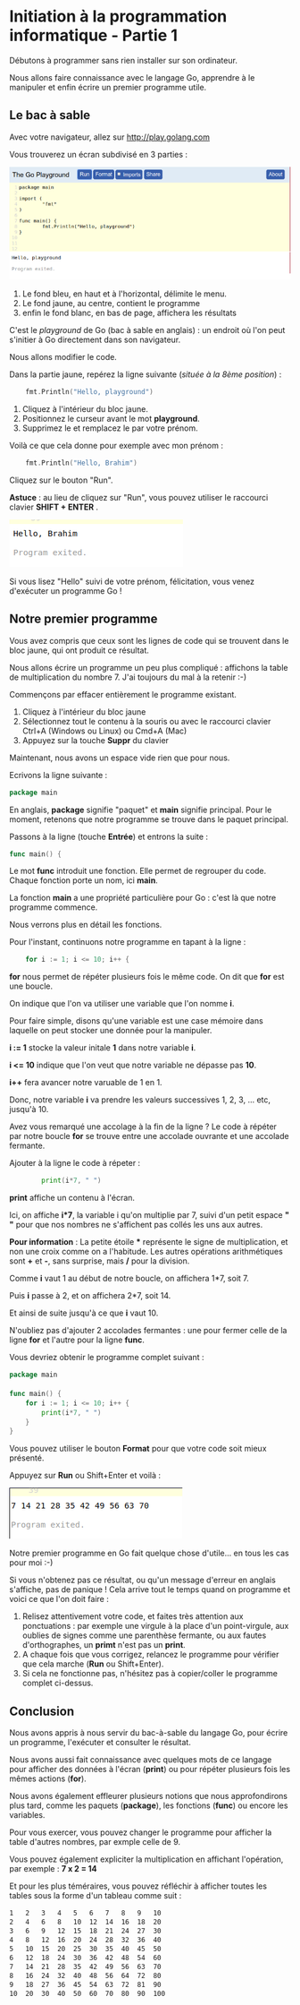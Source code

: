 # Initiation à la programmation informatique - Partie 1

Débutons à programmer sans rien installer sur son ordinateur. 

Nous allons faire connaissance avec le langage Go, apprendre à le manipuler et enfin écrire un premier programme utile.

## Le bac à sable

Avec votre navigateur, allez sur http://play.golang.com

Vous trouverez un écran subdivisé en 3 parties :

![bac-à-sable](assets/01_playground.png)

01. Le fond bleu, en haut et à l'horizontal, délimite le menu.
02. Le fond jaune, au centre, contient le programme
03. enfin le fond blanc, en bas de page, affichera les résultats

C'est le *playground* de Go (bac à sable en anglais) : un endroit où l'on peut s'initier à Go directement dans son navigateur.

Nous allons modifier le code. 

Dans la partie jaune, repérez la ligne suivante (*située à la 8ème position*) :

```go
    fmt.Println("Hello, playground")
```

1. Cliquez à l'intérieur du bloc jaune.
2. Positionnez le curseur avant le mot **playground**.
3. Supprimez le et remplacez le par votre prénom.

Voilà ce que cela donne pour exemple avec mon prénom :

```go
    fmt.Println("Hello, Brahim")
```

Cliquez sur le bouton "Run".

**Astuce** : au lieu de cliquez sur "Run", vous pouvez utiliser le raccourci clavier **SHIFT + ENTER**  .

![hello-brahim](assets/01_hello_brahim.png)

Si vous lisez "Hello" suivi de votre prénom, félicitation, vous venez d'exécuter un programme Go !

## Notre premier programme

Vous avez compris que ceux sont les lignes de code qui se trouvent dans le bloc jaune, qui ont produit ce résultat. 

Nous allons écrire un programme un peu plus compliqué : affichons la table de multiplication du nombre 7. J'ai toujours du mal à la retenir :-)

Commençons par effacer entièrement le programme existant.

1. Cliquez à l'intérieur du bloc jaune
2. Sélectionnez tout le contenu à la souris ou avec le raccourci clavier Ctrl+A (Windows ou Linux) ou Cmd+A (Mac)
3. Appuyez sur la touche **Suppr** du clavier

Maintenant, nous avons un espace vide rien que pour nous.

Ecrivons la ligne suivante :

```go
package main
```

En anglais, **package** signifie "paquet" et **main** signifie principal. 
Pour le moment, retenons que notre programme se trouve dans le paquet principal.

Passons à la ligne (touche **Entrée**) et entrons la suite : 

```go
func main() {
```

Le mot **func** introduit une fonction. Elle permet de regrouper du code. Chaque fonction porte un nom, ici **main**.

La fonction **main** a une propriété particulière pour Go : c'est là que notre programme commence.

Nous verrons plus en détail les fonctions.

Pour l'instant, continuons notre programme en tapant à la ligne :

```go
	for i := 1; i <= 10; i++ {
```
**for** nous permet de répéter plusieurs fois le même code. On dit que **for** est une boucle. 

On indique que l'on va utiliser une variable que l'on nomme **i**.

Pour faire simple, disons qu'une variable est une case mémoire dans laquelle on peut stocker une donnée pour la manipuler.

**i := 1** stocke la valeur initale **1** dans notre variable **i**.

**i <= 10** indique que l'on veut que notre variable ne dépasse pas **10**.

**i++** fera avancer notre varuable de 1 en 1.

Donc, notre variable **i** va prendre les valeurs successives 1, 2, 3, ... etc, jusqu'à 10.

Avez vous remarqué une accolage à la fin de la ligne ? Le code à répéter par notre boucle **for** se trouve entre une accolade ouvrante et une accolade fermante.

Ajouter à la ligne le code à répeter :

```go
		print(i*7, " ")
```

**print** affiche un contenu à l'écran. 

Ici, on affiche **i*7**, la variable i qu'on multiplie par 7, suivi d'un petit espace **" "** pour que nos nombres ne s'affichent pas collés les uns aux autres.

**Pour information** : La petite étoile **\*** représente le signe de multiplication, et non une croix comme on a l'habitude. Les autres opérations arithmétiques sont **+** et **-**, sans surprise, mais **/** pour la division. 

Comme **i** vaut 1 au début de notre boucle, on affichera 1*7, soit 7.

Puis **i** passe à 2, et on affichera 2*7, soit 14.

Et ainsi de suite jusqu'à ce que **i** vaut 10.

N'oubliez pas d'ajouter 2 accolades fermantes : une pour fermer celle de la ligne **for** et l'autre pour la ligne **func**.

Vous devriez obtenir le programme complet suivant :

```go
package main

func main() {
	for i := 1; i <= 10; i++ {
		print(i*7, " ")
	}
}
```

Vous pouvez utiliser le bouton **Format** pour que votre code soit mieux présenté.

Appuyez sur **Run** ou Shift+Enter et voilà :

![table_de_7](assets/01_table_de_7.png) 

Notre premier programme en Go fait quelque chose d'utile... en tous les cas pour moi :-)

Si vous n'obtenez pas ce résultat, ou qu'un message d'erreur en anglais s'affiche, pas de panique ! Cela arrive tout le temps quand on programme et voici ce que l'on doit faire :

1. Relisez attentivement votre code, et faites très attention aux ponctuations : par exemple une virgule à la place d'un point-virgule, aux oublies de signes comme une parenthèse fermante, ou aux fautes d'orthographes, un **primt** n'est pas un **print**.
2. A chaque fois que vous corrigez, relancez le programme pour vérifier que cela marche (**Run** ou Shift+Enter).
3. Si cela ne fonctionne pas, n'hésitez pas à copier/coller le programme complet ci-dessus.

## Conclusion

Nous avons appris à nous servir du bac-à-sable du langage Go, pour écrire un programme, l'exécuter et consulter le résultat.

Nous avons aussi fait connaissance avec quelques mots de ce langage pour afficher des données à l'écran (**print**) ou pour répéter plusieurs fois les mêmes actions (**for**).

Nous avons également effleurer plusieurs notions que nous approfondirons plus tard, comme les paquets (**package**), les fonctions (**func**) ou encore les variables.

Pour vous exercer, vous pouvez changer le programme pour afficher la table d'autres nombres, par exmple celle de 9.

Vous pouvez également expliciter la multiplication en affichant l'opération, par exemple : **7 x 2 = 14**

Et pour les plus téméraires, vous pouvez réfléchir à afficher toutes les tables sous la forme d'un tableau comme suit :

```
1	2	3	4	5	6	7	8	9	10	
2	4	6	8	10	12	14	16	18	20	
3	6	9	12	15	18	21	24	27	30	
4	8	12	16	20	24	28	32	36	40	
5	10	15	20	25	30	35	40	45	50	
6	12	18	24	30	36	42	48	54	60	
7	14	21	28	35	42	49	56	63	70	
8	16	24	32	40	48	56	64	72	80	
9	18	27	36	45	54	63	72	81	90	
10	20	30	40	50	60	70	80	90	100	
```
